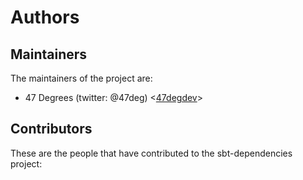 # Authors

## Maintainers

The maintainers of the project are:

* 47 Degrees (twitter: @47deg) <[47degdev](https://github.com/47degdev)>

## Contributors

These are the people that have contributed to the sbt-dependencies project:
